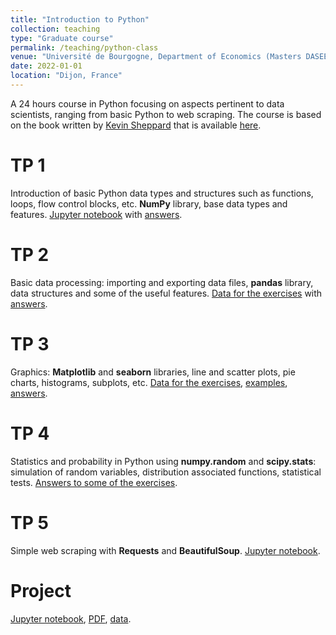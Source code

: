 ```yaml
---
title: "Introduction to Python"
collection: teaching
type: "Graduate course"
permalink: /teaching/python-class
venue: "Université de Bourgogne, Department of Economics (Masters DASEE)"
date: 2022-01-01
location: "Dijon, France"
---
```


A 24 hours course in Python focusing on aspects pertinent to data scientists, ranging from basic Python to web scraping. The course is based on the book written by [Kevin Sheppard](https://www.kevinsheppard.com) that is available [here](https://www.kevinsheppard.com/files/teaching/python/notes/python_introduction_2019.pdf).

TP 1
======
Introduction of basic Python data types and structures such as functions, loops, flow control blocks, etc. <strong>NumPy</strong> library, base data types and features. [Jupyter notebook](https://parsenteva.github.io/files/TP1_Intro.ipynb) with [answers](https://parsenteva.github.io/files/TP1_Intro_Answers.ipynb).

TP 2
======
Basic data processing: importing and exporting data files, <strong>pandas</strong> library, data structures and some of the useful features. [Data for the exercises](https://parsenteva.github.io/files/Data_TP2.zip) with [answers](https://parsenteva.github.io/files/TP2_DataProc_Answers.ipynb).

TP 3
======
Graphics: <strong>Matplotlib</strong> and <strong>seaborn</strong> libraries, line and scatter plots, pie charts, histograms, subplots, etc. [Data for the exercises](https://parsenteva.github.io/files/FTSE_09.csv), [examples](https://parsenteva.github.io/files/TP3_examples.ipynb), [answers](https://parsenteva.github.io/files/TP3_Graphics_Answers.ipynb).

TP 4
======
Statistics and probability in Python using <strong>numpy.random</strong> and <strong>scipy.stats</strong>: simulation of random variables, distribution associated functions, statistical tests. [Answers to some of the exercises](https://parsenteva.github.io/files/TP4_Probability_n_Statistics_Answers.ipynb).

TP 5
======
Simple web scraping with <strong>Requests</strong> and <strong>BeautifulSoup</strong>. [Jupyter notebook](https://parsenteva.github.io/files/TP5_Web_Scraping_TP.ipynb).

Project
=======
[Jupyter notebook](https://parsenteva.github.io/files/Python_Class_Project.ipynb), [PDF](https://parsenteva.github.io/files/Python_Class_Project.pdf), [data](https://parsenteva.github.io/files/hotel_listings.xlsx).
